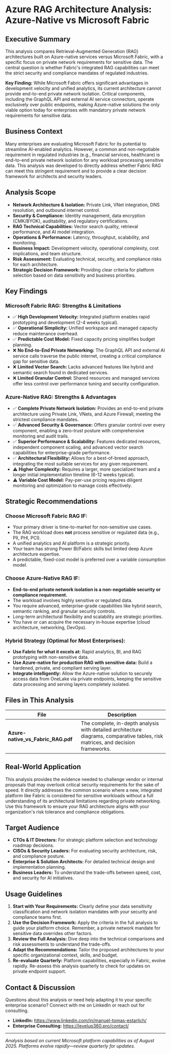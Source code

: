# Azure RAG Architecture Analysis: Azure-Native vs Microsoft Fabric

## Executive Summary
This analysis compares Retrieval-Augmented Generation (RAG) architectures built on Azure-native services versus Microsoft Fabric, with a specific focus on private network requirements for sensitive data. The central question is whether Fabric's integrated RAG capabilities can meet the strict security and compliance mandates of regulated industries.

**Key Finding:** While Microsoft Fabric offers significant advantages in development velocity and unified analytics, its current architecture cannot provide end-to-end private network isolation. Critical components, including the GraphQL API and external AI service connectors, operate exclusively over public endpoints, making Azure-native solutions the only viable option today for enterprises with mandatory private network requirements for sensitive data.

## Business Context
Many enterprises are evaluating Microsoft Fabric for its potential to streamline AI-enabled analytics. However, a common and non-negotiable requirement in regulated industries (e.g., financial services, healthcare) is end-to-end private network isolation for any workload processing sensitive data. This analysis was developed to directly address whether Fabric RAG can meet this stringent requirement and to provide a clear decision framework for architects and security leaders.

## Analysis Scope
- **Network Architecture & Isolation:** Private Link, VNet integration, DNS resolution, and outbound internet control.
- **Security & Compliance:** Identity management, data encryption (CMK/BYOK), auditability, and regulatory certifications.
- **RAG Technical Capabilities:** Vector search quality, retrieval performance, and AI model integration.
- **Operations & Performance:** Latency, throughput, scalability, and monitoring.
- **Business Impact:** Development velocity, operational complexity, cost implications, and team structure.
- **Risk Assessment:** Evaluating technical, security, and compliance risks for each architecture.
- **Strategic Decision Framework:** Providing clear criteria for platform selection based on data sensitivity and business priorities.

## Key Findings

### Microsoft Fabric RAG: Strengths & Limitations
- ✅ **High Development Velocity:** Integrated platform enables rapid prototyping and development (2-4 weeks typical).
- ✅ **Operational Simplicity:** Unified workspace and managed capacity reduce maintenance overhead.
- ✅ **Predictable Cost Model:** Fixed capacity pricing simplifies budget planning.
- ❌ **No End-to-End Private Networking:** The GraphQL API and external AI service calls traverse the public internet, creating a critical compliance gap for sensitive data.
- ❌ **Limited Vector Search:** Lacks advanced features like hybrid and semantic search found in dedicated services.
- ❌ **Limited Granular Control:** Shared resources and managed services offer less control over performance tuning and security configuration.

### Azure-Native RAG: Strengths & Advantages
- ✅ **Complete Private Network Isolation:** Provides an end-to-end private architecture using Private Link, VNets, and Azure Firewall, meeting the strictest compliance mandates.
- ✅ **Advanced Security & Governance:** Offers granular control over every component, enabling a zero-trust posture with comprehensive monitoring and audit trails.
- ✅ **Superior Performance & Scalability:** Features dedicated resources, independent component scaling, and advanced vector search capabilities for enterprise-grade performance.
- ✅ **Architectural Flexibility:** Allows for a best-of-breed approach, integrating the most suitable services for any given requirement.
- ⚠️ **Higher Complexity:** Requires a larger, more specialized team and a longer initial implementation timeline (6-12 weeks typical).
- ⚠️ **Variable Cost Model:** Pay-per-use pricing requires diligent monitoring and optimization to manage costs effectively.

## Strategic Recommendations

### Choose Microsoft Fabric RAG IF:
- Your primary driver is time-to-market for non-sensitive use cases.
- The RAG workload does **not** process sensitive or regulated data (e.g., PII, PHI, PCI).
- A unified analytics and AI platform is a strategic priority.
- Your team has strong Power BI/Fabric skills but limited deep Azure architecture expertise.
- A predictable, fixed-cost model is preferred over a variable consumption model.

### Choose Azure-Native RAG IF:
- **End-to-end private network isolation is a non-negotiable security or compliance requirement.**
- The workload involves highly sensitive or regulated data.
- You require advanced, enterprise-grade capabilities like hybrid search, semantic ranking, and granular security controls.
- Long-term architectural flexibility and scalability are strategic priorities.
- You have or can acquire the necessary in-house expertise (cloud architecture, networking, DevOps).

### Hybrid Strategy (Optimal for Most Enterprises):
- **Use Fabric for what it excels at:** Rapid analytics, BI, and RAG prototyping with non-sensitive data.
- **Use Azure-native for production RAG with sensitive data:** Build a hardened, private, and compliant serving layer.
- **Integrate intelligently:** Allow the Azure-native solution to securely access data from OneLake via private endpoints, keeping the sensitive data processing and serving layers completely isolated.

## Files in This Analysis

| File | Description |
|------|-------------|
| **Azure-native_vs_Fabric_RAG.pdf** | The complete, in-depth analysis with detailed architecture diagrams, comparative tables, risk matrices, and decision frameworks. |

## Real-World Application
This analysis provides the evidence needed to challenge vendor or internal proposals that may overlook critical security requirements for the sake of speed. It directly addresses the common scenario where a new, integrated platform like Fabric is considered for sensitive workloads without a full understanding of its architectural limitations regarding private networking. Use this framework to ensure your RAG architecture aligns with your organization's risk tolerance and compliance obligations.

## Target Audience
- **CTOs & IT Directors:** For strategic platform selection and technology roadmap decisions.
- **CISOs & Security Leaders:** For evaluating security architecture, risk, and compliance posture.
- **Enterprise & Solution Architects:** For detailed technical design and implementation planning.
- **Business Leaders:** To understand the trade-offs between speed, cost, and security for AI initiatives.

## Usage Guidelines
1. **Start with Your Requirements:** Clearly define your data sensitivity classification and network isolation mandates with your security and compliance teams first.
2. **Use the Decision Framework:** Apply the criteria in the full analysis to guide your platform choice. Remember, a private network mandate for sensitive data overrides other factors.
3. **Review the Full Analysis:** Dive deep into the technical comparisons and risk assessments to understand the trade-offs.
4. **Adapt the Recommendations:** Tailor the proposed architectures to your specific organizational context, skills, and budget.
5. **Re-evaluate Quarterly:** Platform capabilities, especially in Fabric, evolve rapidly. Re-assess this analysis quarterly to check for updates on private endpoint support.

## Contact & Discussion
Questions about this analysis or need help adapting it to your specific enterprise scenario? Connect with me on LinkedIn or reach out for consulting.
- **LinkedIn:** https://www.linkedin.com/in/manuel-tomas-estarlich/
- **Enterprise Consulting:** https://levelup360.pro/contact/

---
*Analysis based on current Microsoft platform capabilities as of August 2025. Platforms evolve rapidly—review quarterly for updates.*